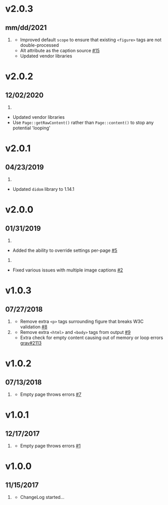 # v2.0.3
## mm/dd/2021

1. [](#improved)
   * Improved default `scope` to ensure that existing `<figure>` tags are not double-processed
   * Alt attribute as the caption source [#15](https://github.com/trilbymedia/grav-plugin-image-captions/issues/15)
   * Updated vendor libraries

# v2.0.2
## 12/02/2020

1. [](#improved)
  * Updated vendor libraries
  * Use `Page::getRawContent()` rather than `Page::content()` to stop any potential 'looping'

# v2.0.1
## 04/23/2019

1. [](#improved)
  * Updated `didom` library to 1.14.1

# v2.0.0
## 01/31/2019

1. [](#new)
  * Added the ability to override settings per-page [#5](https://github.com/trilbymedia/grav-plugin-image-captions/issues/5)
1. [](#bugfix)
  * Fixed various issues with multiple image captions [#2](https://github.com/trilbymedia/grav-plugin-image-captions/issues/2)

# v1.0.3
## 07/27/2018

1. [](#improved)
    * Remove extra `<p>` tags surrounding figure that breaks W3C validation [#8](https://github.com/trilbymedia/grav-plugin-image-captions/issues/8)
1. [](#bugfix)
    * Remove extra `<html>` and `<body>` tags from output [#9](https://github.com/trilbymedia/grav-plugin-image-captions/pull/9)
    * Extra check for empty content causing out of memory or loop errors [grav#2113](https://github.com/getgrav/grav/issues/2113)

# v1.0.2
## 07/13/2018

1. [](#bugfix)
    * Empty page throws errors [#7](https://github.com/trilbymedia/grav-plugin-image-captions/pull/7)

# v1.0.1
## 12/17/2017

1. [](#bugfix)
    * Empty page throws errors [#1](https://github.com/trilbymedia/grav-plugin-image-captions/issues/1)

# v1.0.0
## 11/15/2017

1. [](#new)
    * ChangeLog started...
